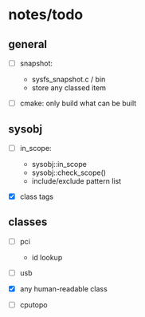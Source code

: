 notes/todo
==========

## general

* [ ] snapshot:
  - sysfs_snapshot.c / bin
  - store any classed item

* [ ] cmake: only build what can be built


## sysobj

* [ ] in_scope:
  - sysobj::in_scope
  - sysobj::check_scope()
  - include/exclude pattern list

* [X] class tags

## classes

* [ ] pci
  - id lookup
* [ ] usb
* [X] any human-readable class
* [ ] cputopo

